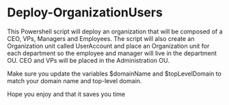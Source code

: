 # Deploy-OrganizationUsers

This Powershell script will deploy an organization that will be composed of a CEO, VPs, Managers and Employees.
The script will also create an Organization unit called UserAccount and place an Organization unit for each department so the employee and manager will live in the department OU. 
CEO and VPs will be placed in the Administration OU.

Make sure you update the variables $domainName and $topLevelDomain to match your domain name and top-level domain.

Hope you enjoy and that it saves you time
